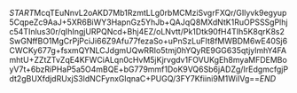 $START$McqTEuNnvL2oAKD7Mb1RzmtLLg0rbMCMziSvgrFXQr/GIlyvk9egyup5CqpeZc9AaJ+5XR6BiWY3HapnGz5YhJb+QAJqQ8MXdNtK1RuOPSSSgPlhjc54TInlus30r/qIhIngjURPQNcd+Bhj4EZ/oLNvtt/Pk1Dtk90fH4TIh5K8qrK8s2SwGNffBO1MgCrPjPciJi66Z9Afu77fezaSo+uPnSzLuFIt8fMWBDM6wE40Sj6CWCKy677g+fsxmQYNLCJdgmUQwRRIo5tmj0hYQyRE9GG635qtjylmhY4FAmhtU+ZZtZTvZqE4KFWCiALqn0cHvM5jKjrvgdv1FOVUKgEh8myaMFDEMBoyV7t+6bzRiPHaP5a5O4mBQE+bG779mmf1DoK9VQ6Sb6jADZg/IrEdgmcfgjPdt2gBUXfdjdRUxjS3ldNCFynxGlqnaC+PUGQ/3FY7Kfiini9M1WiIVg==$END$